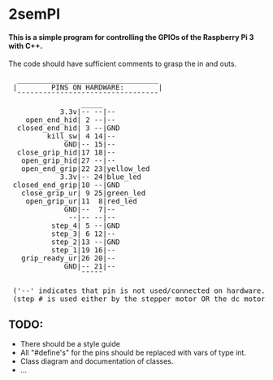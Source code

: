 # 2semPI

 #### This is a simple program for controlling the GPIOs of the Raspberry Pi 3 with C++.
 
 The code should have sufficient comments to grasp the in and outs.
 
<pre>
  _________________________________
 |        PINS ON HARDWARE:        |
  ¯¯¯¯¯¯¯¯¯¯¯¯¯¯¯¯¯¯¯¯¯¯¯¯¯¯¯¯¯¯¯¯¯
                 _____
            3.3v|-- --|--
    open_end_hid| 2 --|--
  closed_end_hid| 3 --|GND
         kill_sw| 4 14|--
             GND|-- 15|--
  close_grip_hid|17 18|--
   open_grip_hid|27 --|--
   open_end_grip|22 23|yellow_led
            3.3v|-- 24|blue_led
 closed_end_grip|10 --|GND
   close_grip_ur| 9 25|green_led
    open_grip_ur|11  8|red_led
             GND|--  7|--
              --|-- --|--
          step_4| 5 --|GND
          step_3| 6 12|--
          step_2|13 --|GND
          step_1|19 16|--
   grip_ready_ur|26 20|--
             GND|-- 21|--
                 ¯¯¯¯¯
 
 ('--' indicates that pin is not used/connected on hardware.)
 (step_# is used either by the stepper motor OR the dc motor. The dc only uses step_1 and step_2. Better names could be found..)
</pre>
 
 ## TODO:
 
- There should be a style guide
- All "#define's" for the pins should be replaced with vars of type int.
- Class diagram and documentation of classes.
- ...
